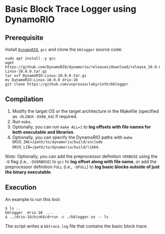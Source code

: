# Basic Block Trace Logger using DynamoRIO

## Prerequisite

Install [`DynamoRIO`](https://dynamorio.org/), `gcc` and clone the `bblogger` source code:

```
sudo apt install -y gcc
wget https://github.com/DynamoRIO/dynamorio/releases/download/release_10.0.0/DynamoRIO-Linux-10.0.0.tar.gz
tar xvf DynamoRIO-Linux-10.0.0.tar.gz
mv DynamoRIO-Linux-10.0.0 drio-10
git clone https://github.com/unprosaiclabyrinth/bblogger
```

## Compilation

1. Modify the target OS or the target architecture in the Makefile (specified as `-DLINUX` `-DX86_64`) if required.
2. Run `make`.
3. Optionally, you can run `make ALL=1` to **log offsets with file names for both executable and libraries**.
4. Optionally, you can specify the DynamoRIO paths with `make DRIO_INC=/path/to/dynamorio/build/include DRIO_LIB=/path/to/dynamorio/build/lib64`.

*Note:* Optionally, you can add the preprocessor definition `VERBOSE` using the `-D` flag (i.e., `-DVERBOSE`) to `gcc` to **log offset along with file name**, or add the preprocessor definition `FULL` (i.e., `-DFULL`) to **log basic blocks outside of just the binary executable**.

## Execution

An example to run this tool:
```
$ ls ..
bblogger  drio-10  ...
$ ../drio-10/bin64/drrun -c ./bblogger.so -- ls
```

The script writes a `bbtrace.log` file that contains the basic block trace.